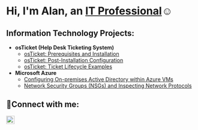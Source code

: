 <h1>Hi, I'm Alan, an <a href="https://www.linkedin.com/in/alan-malone-95a0221a1?lipi=urn%3Ali%3Apage%3Ad_flagship3_profile_view_base_contact_details%3BJLOaBvAESxOaQZFVCJ%2FU7g%3D%3D">IT Professional</a>☺</h1>

<h2> Information Technology Projects:</h2>

- <b>osTicket (Help Desk Ticketing System)</b>
  - [osTicket: Prerequisites and Installation](https://github.com/newdude1972/osticket-prereqs)
  - [osTicket: Post-Installation Configuration](https://github.com/newdude1972/post-install-config)
  - [osTicket: Ticket Lifecycle Examples](https://github.com/newdude1972/ticket-lifecycle)
- <b>Microsoft Azure</b>
  - [Configuring On-premises Active Directory within Azure VMs](https://github.com/newdude1972/configure-ad)
  - [Network Security Groups (NSGs) and Inspecting Network Protocols](https://github.com/newdude1972/azure-network-protocols)

<h2>🤳Connect with me:</h2>


[<img align="left" alt="Alan | LinkedIn" width="22px" src="https://cdn.jsdelivr.net/npm/simple-icons@v3/icons/linkedin.svg" />][linkedin]


[linkedin]: https://www.linkedin.com/in/alan-malone-95a0221a1?lipi=urn%3Ali%3Apage%3Ad_flagship3_profile_view_base_contact_details%3BJLOaBvAESxOaQZFVCJ%2FU7g%3D%3D
